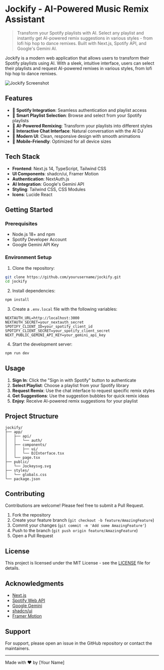 # Jockify - AI-Powered Music Remix Assistant

> Transform your Spotify playlists with AI. Select any playlist and instantly get AI-powered remix suggestions in various styles - from lofi hip hop to dance remixes. Built with Next.js, Spotify API, and Google's Gemini AI.

Jockify is a modern web application that allows users to transform their Spotify playlists using AI. With a sleek, intuitive interface, users can select their playlists and request AI-powered remixes in various styles, from lofi hip hop to dance remixes.

![Jockify Screenshot](public/screenshot.png)

## Features

- 🔐 **Spotify Integration**: Seamless authentication and playlist access
- 🎵 **Smart Playlist Selection**: Browse and select from your Spotify playlists
- 🤖 **AI-Powered Remixing**: Transform your playlists into different styles
- 💬 **Interactive Chat Interface**: Natural conversation with the AI DJ
- 🎨 **Modern UI**: Clean, responsive design with smooth animations
- 📱 **Mobile-Friendly**: Optimized for all device sizes

## Tech Stack

- **Frontend**: Next.js 14, TypeScript, Tailwind CSS
- **UI Components**: shadcn/ui, Framer Motion
- **Authentication**: NextAuth.js
- **AI Integration**: Google's Gemini API
- **Styling**: Tailwind CSS, CSS Modules
- **Icons**: Lucide React

## Getting Started

### Prerequisites

- Node.js 18+ and npm
- Spotify Developer Account
- Google Gemini API Key

### Environment Setup

1. Clone the repository:
```bash
git clone https://github.com/yourusername/jockify.git
cd jockify
```

2. Install dependencies:
```bash
npm install
```

3. Create a `.env.local` file with the following variables:
```env
NEXTAUTH_URL=http://localhost:3000
NEXTAUTH_SECRET=your_nextauth_secret
SPOTIFY_CLIENT_ID=your_spotify_client_id
SPOTIFY_CLIENT_SECRET=your_spotify_client_secret
NEXT_PUBLIC_GEMINI_API_KEY=your_gemini_api_key
```

4. Start the development server:
```bash
npm run dev
```

## Usage

1. **Sign In**: Click the "Sign in with Spotify" button to authenticate
2. **Select Playlist**: Choose a playlist from your Spotify library
3. **Request Remix**: Use the chat interface to request specific remix styles
4. **Get Suggestions**: Use the suggestion bubbles for quick remix ideas
5. **Enjoy**: Receive AI-powered remix suggestions for your playlist

## Project Structure

```
jockify/
├── app/
│   ├── api/
│   │   └── auth/
│   ├── components/
│   │   ├── ui/
│   │   └── DJInterface.tsx
│   └── page.tsx
├── public/
│   └── Jockeysvg.svg
├── styles/
│   └── globals.css
└── package.json
```

## Contributing

Contributions are welcome! Please feel free to submit a Pull Request.

1. Fork the repository
2. Create your feature branch (`git checkout -b feature/AmazingFeature`)
3. Commit your changes (`git commit -m 'Add some AmazingFeature'`)
4. Push to the branch (`git push origin feature/AmazingFeature`)
5. Open a Pull Request

## License

This project is licensed under the MIT License - see the [LICENSE](LICENSE) file for details.

## Acknowledgments

- [Next.js](https://nextjs.org/)
- [Spotify Web API](https://developer.spotify.com/documentation/web-api)
- [Google Gemini](https://ai.google.dev/)
- [shadcn/ui](https://ui.shadcn.com/)
- [Framer Motion](https://www.framer.com/motion/)

## Support

For support, please open an issue in the GitHub repository or contact the maintainers.

---

Made with ❤️ by [Your Name]
